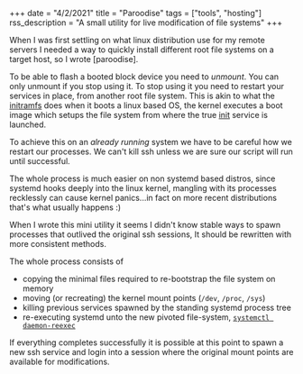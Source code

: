+++
date = "4/2/2021"
title = "Paroodise"
tags = ["tools", "hosting"]
rss_description = "A small utility for live modification of file systems"
+++

When I was first settling on what linux distribution use for my remote servers I needed a way to quickly install different root file systems on a target host, so I wrote [paroodise].

To be able to flash a booted block device you need to _unmount_. You can only unmount if you stop using it. To stop using it you need to restart your services in place, from another root file system. This is akin to what the [initramfs] does when it boots a linux based OS, the kernel executes a boot image which setups the file system from where the true [init] service is launched.

To achieve this on an _already running_ system we have to be careful how we restart our processes. We can't kill ssh unless we are sure our script will run until successful.

The whole process is much easier on non systemd based distros, since systemd hooks deeply into the linux kernel, mangling with its processes recklessly can cause kernel panics...in fact on more recent distributions that's what usually happens :)

When I wrote this mini utility it seems I didn't know stable ways to spawn processes that outlived the original ssh sessions, It should be rewritten with more consistent methods.

The whole process consists of

- copying the minimal files required to re-bootstrap the file system on memory
- moving (or recreating) the kernel mount points (`/dev`, `/proc`, `/sys`)
- killing previous services spawned by the standing systemd process tree
- re-executing systemd unto the new pivoted file-system, [`systemctl daemon-reexec`][reexec]

If everything completes successfully it is possible at this point to spawn a new ssh service and login into a session where the original mount points are available for modifications.

[initramfs]: https://en.wikipedia.org/wiki/Initial_ramdisk
[init]: https://en.wikipedia.org/wiki/Init
[reexec]: https://www.freedesktop.org/software/systemd/man/systemctl.html#Manager%20State%20Commands
[parooside]: https://github.com/untoreh/paroodise

